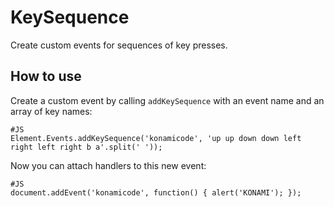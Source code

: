 KeySequence
===========

Create custom events for sequences of key presses.

How to use
----------

Create a custom event by calling `addKeySequence` with an event name and an array of key names:

	#JS
	Element.Events.addKeySequence('konamicode', 'up up down down left right left right b a'.split(' ')); 
	
Now you can attach handlers to this new event:

	#JS
	document.addEvent('konamicode', function() { alert('KONAMI'); });

